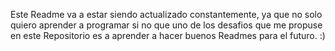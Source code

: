 Este Readme va a estar siendo actualizado constantemente, ya que no solo quiero aprender a programar si no que uno de los desafios que me propuse en este Repositorio es a aprender a hacer buenos Readmes para el futuro. :)
